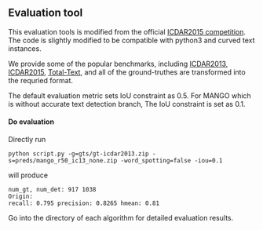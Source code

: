 ## Evaluation toolThis evaluation tools is modified from the official [ICDAR2015 competition](https://rrc.cvc.uab.es/?ch=4). The code is slightly modified to be compatible with python3 and curved text instances.We provide some of the popular benchmarks, including [ICDAR2013](https://rrc.cvc.uab.es/?ch=2), [ICDAR2015](https://rrc.cvc.uab.es/?ch=4), [Total-Text](https://github.com/cs-chan/Total-Text-Dataset), and all of the ground-truthes are transformed into the requried format.The default evaluation metric sets IoU constraint as 0.5.For MANGO which is without accurate text detection branch, The IoU constraint is set as 0.1.#### Do evaluationDirectly run	python script.py -g=gts/gt-icdar2013.zip -s=preds/mango_r50_ic13_none.zip -word_spotting=false -iou=0.1	will produce	num_gt, num_det: 917 1038	Origin:	recall: 0.795 precision: 0.8265 hmean: 0.81Go into the directory of each algorithm for detailed evaluation results.